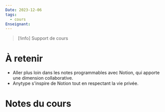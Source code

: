 ```yaml
---
Date: 2023-12-06
tags:
  - cours
Enseignant:
---
```

> [!info] Support de cours
> 

# À retenir
- Aller plus loin dans les notes programmables avec Notion, qui apporte une dimension collaborative. 
- Anytype s'inspire de Notion tout en respectant la vie privée.
# Notes du cours 